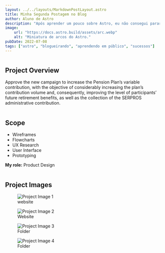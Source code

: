 ```yaml
---
layout: ../../layouts/MarkdownPostLayout.astro
title: Minha Segunda Postagem no Blog
author: Aluno de Astro
description: "Após aprender um pouco sobre Astro, eu não consegui parar!"
image:
    url: "https://docs.astro.build/assets/arc.webp"
    alt: "Miniatura de arcos do Astro."
pubDate: 2022-07-08
tags: ["astro", "blogueirando", "aprendendo em público", "sucessos"]
---
```

<main>
<section class="project-details">
    <div class="column">
      <h2>Project Overview</h2>
      <p>Approve the new campaign to increase the Pension Plan’s variable contribution, with the objective of considerably increasing the plan’s contribution volume and, consequently, improving the level of participants’ future retirement benefits, as well as the collection of the SERPROS administrative contribution.</p>
    </div>

 <div class="column">
      <h2>Scope</h2>
      <ul>
        <li>Wireframes</li>
        <li>Flowcharts</li>
        <li>UX Research</li>
        <li>User Interface</li>
        <li>Prototyping</li>
      </ul>
      <p><strong>My role:</strong> Product Design</p>
    </div>

<section class="project-images">
      <h2>Project Images</h2>
      <div class="image-gallery">
        <!-- Aqui você pode adicionar as imagens do projeto usando <img> dentro de <figure> -->
        <figure>
          <img src="/images/serpos-1.jpg" alt="Project Image 1">
          <figcaption>website</figcaption>
        </figure>
        <figure>
          <img src="/images/serpros-2.jpg" alt="Project Image 2">
          <figcaption>Website</figcaption>
        </figure>
         <figure>
          <img src="/images/serpros-3.jpg" alt="Project Image 3">
          <figcaption>Folder</figcaption>
        </figure>
         <figure>
          <img src="/images/serpros-4.jpg" alt="Project Image 4">
          <figcaption>Folder</figcaption>
        </figure>
      </div>
</section>
</main>